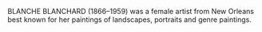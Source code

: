 BLANCHE BLANCHARD (1866–1959) was a female artist from New Orleans best known for her paintings of landscapes, portraits and genre paintings.
